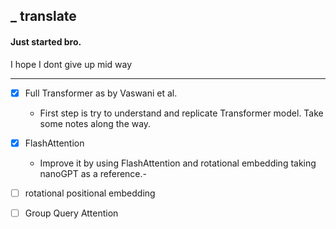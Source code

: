 ## \_ translate

#### Just started bro.

I hope I dont give up mid way

---

- [x] Full Transformer as by Vaswani et al.

  - First step is try to understand and replicate Transformer model. Take some notes along the way.

- [x] FlashAttention

  - Improve it by using FlashAttention and rotational embedding taking nanoGPT as a reference.-

- [ ] rotational positional embedding

- [ ] Group Query Attention
